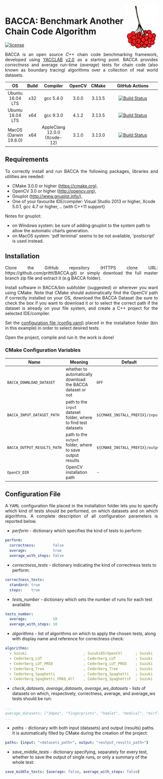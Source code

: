<img src="doc/BACCA.png" height="150px" align="right">

# BACCA: Benchmark Another Chain Code Algorithm
<!-- [![release](https://img.shields.io/github/v/release/prittt/BACCA)](https://github.com/prittt/BACCA/releases/latest/) -->
[![license](https://img.shields.io/github/license/prittt/BACCA)](https://github.com/prittt/BACCA/blob/master/LICENSE)

<p align="justify">
BACCA is an open source <i>C++</i> chain code benchmarking framework, developed using <a href="https://github.com/prittt/YACCLAB">YACCLAB</a> <a href="https://github.com/prittt/YACCLAB/releases/tag/v2.0">v2.0</a> as a starting point. BACCA provides <i>correctness</i> and average run-time (<i>average</i>) tests for chain code (also known as boundary tracing) algorithms over a collection of real world datasets.
</p>



<table>
<thead>
<tr>
    <th>OS</th>
    <th>Build</th>
    <th>Compiler</th>
    <th>OpenCV</th>
    <th>CMake</th>
    <!--<th width="200px">Travis CI</th>-->
    <th width="200px">GitHub Actions</th>
</tr>
<thead>
<tbody>
<tr>
    <td align="center">Ubuntu<br/>16.04 LTS</td>
    <td align="center">x32</td>
    <td align="center">gcc 5.4.0</td>
    <td align="center">3.0.0</td>
    <td align="center">3.13.5</td>
    <td align="center"><a href="https://github.com/prittt/BACCA/actions"><img src="https://github.com/prittt/BACCA/workflows/linux32/badge.svg?branch=master" alt="Build Status"/></a></td>
</tr>
<tr>
    <td align="center">Ubuntu<br/>18.04 LTS</td>
    <td align="center">x64</td>
    <td align="center">gcc 9.3.0</td>
    <td align="center">4.1.2</td>
    <td align="center">3.13.5</td><td align="center"><a href="https://github.com/prittt/BACCA/actions"><img src="https://github.com/prittt/BACCA/workflows/linux64/badge.svg?branch=master" alt="Build Status"/></a></td>
</tr>
<tr>
    <td align="center">MacOS<br/>(Darwin 19.6.0)</td>
    <td align="center">x64</td>
    <td align="center">AppleClang 12.0.0<br/>(Xcode-12)</td>
    <td align="center">3.1.0</td>
    <td align="center">3.13.0</td>
    <td align="center"><a href="https://github.com/prittt/BACCA/actions"><img src="https://github.com/prittt/BACCA/workflows/macos/badge.svg?branch=master" alt="Build Status"/></a></td>
</tr>
</tbody>
</table>


## Requirements

<p align="justify">To correctly install and run BACCA the following packages, libraries and utilities are needed:</p>

- CMake 3.0.0 or higher (https://cmake.org),
- OpenCV 3.0 or higher (http://opencv.org),
- Gnuplot (http://www.gnuplot.info/),
- One of your favourite IDE/compiler: Visual Studio 2013 or higher, Xcode 5.0.1, gcc 4.7 or higher, .. (with C++11 support)

Notes for gnuplot:
- on Windows system: be sure of adding gnuplot to the system path to allow the automatic charts generation.
- on MacOS system: 'pdf terminal' seems to be not available, 'postscript' is used instead.

<a name="inst"></a>
## Installation

<p align="justify">Clone the GitHub repository (HTTPS clone URL: https://github.com/prittt/BACCA.git) or simply download the full master branch zip file and extract it (e.g BACCA folder).</p>
<p align="justify">Install software in BACCA/bin subfolder (suggested) or wherever you want using CMake. Note that CMake should automatically find the OpenCV path if correctly installed on your OS, download the BACCA Dataset (be sure to check the box if you want to download it or to select the correct path if the dataset is already on your file system, and create a C++ project for the selected IDE/compiler.</p>

<p align="justify">Set the <a href="#conf">configuration file (config.yaml)</a> placed in the installation folder (bin in this example) in order to select desired tests.</p>

<p align="justify">Open the project, compile and run it: the work is done!</p>

### CMake Configuration Variables

| Name                                 | Meaning                     | Default | 
| ------------------------------------ |-----------------------------| --------|
| `BACCA_DOWNLOAD_DATASET`           | whether to automatically download the BACCA dataset or not  | `OFF` |
| `BACCA_INPUT_DATASET_PATH`         | path to the `input` dataset folder, where to find test datasets  | `${CMAKE_INSTALL_PREFIX}/input` |
| `BACCA_OUTPUT_RESULTS_PATH`        | path to the `output` folder, where to save output results  | `${CMAKE_INSTALL_PREFIX}/output` |
| `OpenCV_DIR`                         | OpenCV installation path    |  -      |


<a name="conf"></a>
## Configuration File
<p align="justify">A <tt>YAML</tt> configuration file placed in the installation folder lets you to specify which kind of tests should be performed, on which datasets and on which algorithms. A complete description of all configuration parameters is reported below.</p>

- <i>perform</i> - dictionary which specifies the kind of tests to perform:
```yaml
perform:
  correctness:        false
  average:            true
  average_with_steps: false
```

- <i>correctness_tests</i> - dictionary indicating the kind of correctness tests to perform:
```yaml
correctness_tests:
  standard: true
  steps:    true
```

- <i>tests_number</i> - dictionary which sets the number of runs for each test available:
```yaml
tests_number:
  average:            10
  average_with_steps: 10
```

- <i>algorithms</i> - list of algorithms on which to apply the chosen tests, along with display name and reference for correctness check:
```yaml
algorithms:
  - Suzuki                          , Suzuki85(OpenCV)      ; Suzuki
  - Cederberg_LUT                   , Cederberg_LUT         ; Suzuki
  - Cederberg_LUT_PRED              , Cederberg_LUT_PRED    ; Suzuki
  - Cederberg_Tree                  , Cederberg_Tree        ; Suzuki
  - Cederberg_Spaghetti             , Cederberg_Spaghetti   ; Suzuki
  - Cederberg_Spaghetti_FREQ_All    , Cederberg_SpaghettiF  ; Suzuki
```

- <i>check_datasets</i>, <i>average_datasets</i>, <i>average_ws_datasets</i> - lists of datasets on which, respectively, correctness, average, and average_ws tests should be run:
```yaml
...
average_datasets: ["3dpes", "fingerprints", "hamlet", "medical", "mirflickr", "tobacco800", "xdocs"]
...
```

- <i>paths</i> - dictionary with both input (datasets) and output (results) paths. It is automatically filled by CMake during the creation of the project:
```yaml
paths: {input: "<datasets_path>", output: "<output_results_path>"}
```

- <i>save_middle_tests</i> - dictionary specifying, separately for every test, whether to save the output of single runs, or only a summary of the whole test:
```yaml
save_middle_tests: {average: false, average_with_steps: false}
```
